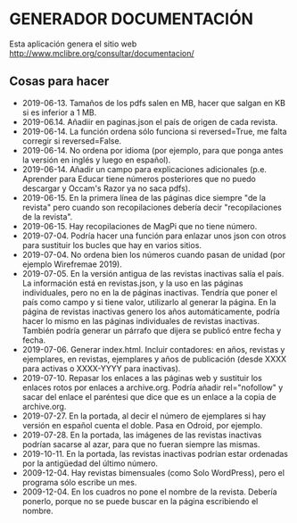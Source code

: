 # GENERADOR DOCUMENTACIÓN

Esta aplicación genera el sitio web http://www.mclibre.org/consultar/documentacion/

## Cosas para hacer

-   2019-06-13. Tamaños de los pdfs salen en MB, hacer que salgan en KB si es inferior a 1 MB.
-   2019-06.14. Añadiir en paginas.json el país de origen de cada revista.
-   2019-06-14. La función ordena sólo funciona si reversed=True, me falta corregir si reversed=False.
-   2019-06-14. No ordena por idioma (por ejemplo, para que ponga antes la versión en inglés y luego en español).
-   2019-06-14. Añadir un campo para explicaciones adicionales (p.e. Aprender para Educar tiene números posteriores que no puedo descargar y Occam's Razor ya no saca pdfs).
-   2019-06-15. En la primera línea de las páginas dice siempre "de la revista" pero cuando son recopilaciones debería decir "recopilaciones de la revista".
-   2019-06-15. Hay recopilaciones de MagPi que no tiene número.
-   2019-07-04. Podría hacer una función para enlazar unos json con otros para sustituir los bucles que hay en varios sitios.
-   2019-07-04. No ordena bien los números cuando pasan de unidad (por ejemplo Wirefremae 2019).
-   2019-07-05. En la versión antigua de las revistas inactivas salía el país. La información está en revistas.json, y la uso en las páginas individuales, pero no en la de páginas inactivas. Tendría que poner el país como campo y si tiene valor, utilizarlo al generar la página. En la página de revistas inactivas genero los años automáticamente, podría hacer lo mismo en las páginas individuales de revistas inactivas. También podría generar un párrafo que dijera se publicó entre fecha y fecha.
-   2019-07-06. Generar index.html. Incluir contadores: en años, revistas y ejemplares, en revistas, ejemplares y años de publicación (desde XXXX para activas o XXXX-YYYY para inactivas).
-   2019-07-10. Repasar los enlaces a las páginas web y sustituir los enlaces rotos por enlaces a archive.org. Podría añadir rel="nofollow" y sacar del enlace el paréntesi que dice que es un enlace a la copia de archive.org.
-   2019-07-27. En la portada, al decir el número de ejemplares si hay versión en español cuenta el doble. Pasa en Odroid, por ejemplo.
-   2019-07-28. En la portada, las imágenes de las revistas inactivas podrían sacarse al azar, para que no fueran siempre las mismas.
-   2019-10-11. En la portada, las revistas inactivas podrían estar ordenadas por la antigüedad del último número.
-   2009-12-04. Hay revistas bimensuales (como Solo WordPress), pero el programa sólo escribe un mes.
-   2009-12-04. En los cuadros no pone el nombre de la revista. Debería ponerlo, porque no se puede buscar en la página escribiendo el nombre.
